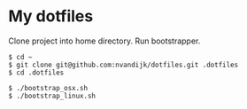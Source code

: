 My dotfiles
===========

Clone project into home directory. Run bootstrapper.

    $ cd ~
    $ git clone git@github.com:nvandijk/dotfiles.git .dotfiles
    $ cd .dotfiles

    $ ./bootstrap_osx.sh
    $ ./bootstrap_linux.sh
